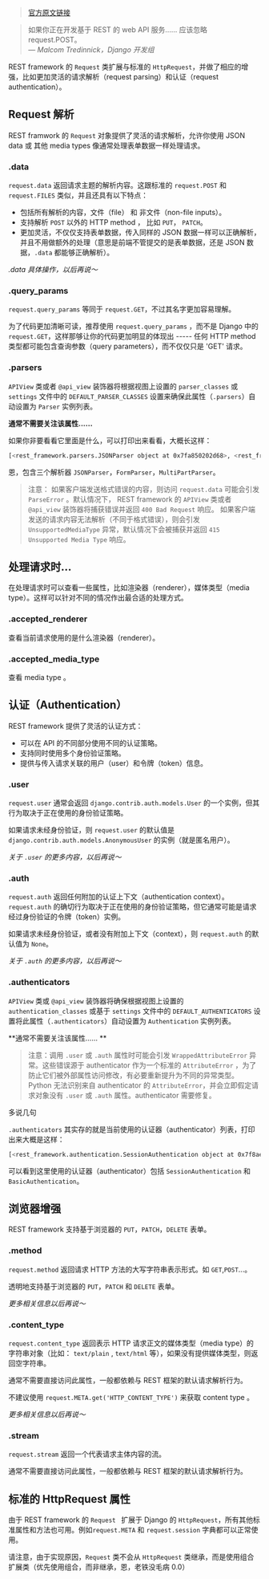 > [官方原文链接](http://www.django-rest-framework.org/api-guide/requests/)



> 如果你正在开发基于 REST 的 web API 服务...... 应该忽略 request.POST。  
> — *Malcom Tredinnick，Django 开发组*

REST framework 的 `Request` 类扩展与标准的 `HttpRequest`，并做了相应的增强，比如更加灵活的请求解析（request parsing）和认证（request authentication）。

## Request 解析

REST framwork 的 `Request` 对象提供了灵活的请求解析，允许你使用 JSON data 或 其他 media types 像通常处理表单数据一样处理请求。

### .data

`request.data` 返回请求主题的解析内容。这跟标准的 `request.POST` 和 `request.FILES` 类似，并且还具有以下特点：
*  包括所有解析的内容，文件（file） 和 非文件（non-file inputs）。
*  支持解析 `POST` 以外的 HTTP method ， 比如 `PUT`， `PATCH`。
*  更加灵活，不仅仅支持表单数据，传入同样的 JSON 数据一样可以正确解析，并且不用做额外的处理（意思是前端不管提交的是表单数据，还是 JSON 数据，`.data` 都能够正确解析）。

*.data 具体操作，以后再说～*

### .query_params

`request.query_params` 等同于 `request.GET`，不过其名字更加容易理解。

为了代码更加清晰可读，推荐使用 `request.query_params` ，而不是 Django 中的 `request.GET`，这样那够让你的代码更加明显的体现出 ----- 任何 HTTP method 类型都可能包含查询参数（query parameters），而不仅仅只是 'GET' 请求。

### .parsers

`APIView` 类或者 `@api_view` 装饰器将根据视图上设置的 `parser_classes` 或 `settings` 文件中的 `DEFAULT_PARSER_CLASSES` 设置来确保此属性（`.parsers`）自动设置为 `Parser` 实例列表。

**通常不需要关注该属性......**

如果你非要看看它里面是什么，可以打印出来看看，大概长这样：
``` bash
[<rest_framework.parsers.JSONParser object at 0x7fa850202d68>, <rest_framework.parsers.FormParser object at 0x7fa850202be0>, <rest_framework.parsers.MultiPartParser object at 0x7fa850202860>]
```
恩，包含三个解析器 `JSONParser`，`FormParser`，`MultiPartParser`。

> 注意： 如果客户端发送格式错误的内容，则访问 `request.data` 可能会引发 `ParseError` 。默认情况下， REST framework 的 `APIView` 类或者 `@api_view` 装饰器将捕获错误并返回 `400 Bad Request` 响应。
> 如果客户端发送的请求内容无法解析（不同于格式错误），则会引发 `UnsupportedMediaType` 异常，默认情况下会被捕获并返回 `415 Unsupported Media Type` 响应。


## 处理请求时...

在处理请求时可以查看一些属性，比如渲染器（renderer），媒体类型（media type）。这样可以针对不同的情况作出最合适的处理方式。

### .accepted_renderer

查看当前请求使用的是什么渲染器（renderer）。

### .accepted_media_type

查看 media type 。

## 认证（Authentication）

REST framework 提供了灵活的认证方式：
* 可以在 API 的不同部分使用不同的认证策略。
* 支持同时使用多个身份验证策略。
* 提供与传入请求关联的用户（user）和令牌（token）信息。

### .user

`request.user` 通常会返回 `django.contrib.auth.models.User` 的一个实例，但其行为取决于正在使用的身份验证策略。

如果请求未经身份验证，则 `request.user` 的默认值是 `django.contrib.auth.models.AnonymousUser` 的实例（就是匿名用户）。

*关于 `.user` 的更多内容，以后再说～*

### .auth

`request.auth` 返回任何附加的认证上下文（authentication context）。`request.auth` 的确切行为取决于正在使用的身份验证策略，但它通常可能是请求经过身份验证的令牌（token）实例。

如果请求未经身份验证，或者没有附加上下文（context），则 `request.auth` 的默认值为 `None`。

*关于 `.auth` 的更多内容，以后再说～*

### .authenticators

`APIView` 类或 `@api_view` 装饰器将确保根据视图上设置的 `authentication_classes` 或基于 `settings` 文件中的 `DEFAULT_AUTHENTICATORS` 设置将此属性（`.authenticators`）自动设置为 `Authentication` 实例列表。

**通常不需要关注该属性...... **

> 注意：调用 `.user` 或 `.auth` 属性时可能会引发 `WrappedAttributeError` 异常。这些错误源于 authenticator  作为一个标准的 `AttributeError` ，为了防止它们被外部属性访问修改，有必要重新提升为不同的异常类型。Python 无法识别来自 authenticator  的 `AttributeError`，并会立即假定请求对象没有 `.user` 或 `.auth` 属性。authenticator 需要修复。

多说几句

`.authenticators` 其实存的就是当前使用的认证器（authenticator）列表，打印出来大概是这样：

``` bash
[<rest_framework.authentication.SessionAuthentication object at 0x7f8ae4528710>, <rest_framework.authentication.BasicAuthentication object at 0x7f8ae45286d8>]
```
可以看到这里使用的认证器（authenticator）包括 `SessionAuthentication` 和 `BasicAuthentication`。

## 浏览器增强

REST framework 支持基于浏览器的 `PUT`，`PATCH`，`DELETE` 表单。

### .method

`request.method` 返回请求 HTTP 方法的大写字符串表示形式。如 `GET`,`POST`...。

透明地支持基于浏览器的 `PUT`，`PATCH` 和 `DELETE` 表单。

*更多相关信息以后再说～*

### .content_type

`request.content_type` 返回表示 HTTP 请求正文的媒体类型（media type）的字符串对象（比如： `text/plain` , `text/html` 等），如果没有提供媒体类型，则返回空字符串。

通常不需要直接访问此属性，一般都依赖与 REST 框架的默认请求解析行为。

不建议使用 `request.META.get('HTTP_CONTENT_TYPE')` 来获取 content type 。

*更多相关信息以后再说～*

### .stream

`request.stream` 返回一个代表请求主体内容的流。

通常不需要直接访问此属性，一般都依赖与 REST 框架的默认请求解析行为。

## 标准的 HttpRequest 属性

由于 REST framework 的 `Request ` 扩展于 Django 的 `HttpRequest`，所有其他标准属性和方法也可用。例如`request.META` 和 `request.session` 字典都可以正常使用。

请注意，由于实现原因，`Request` 类不会从 `HttpRequest` 类继承，而是使用组合扩展类（优先使用组合，而非继承，恩，老铁没毛病 0.0）
